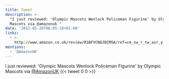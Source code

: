 ```yaml
---
title: Tweet
description: >-
  "I just reviewed: 'Olympic Mascots Wenlock Policeman Figurine' by Olympic
  Mascots via @amazonuk "
date: '2012-05-28T06:05:18+01:00'
links:
  - >-
    http://www.amazon.co.uk/review/R1BFVCN6JDCM5A/ref=cm_sw_r_tw_asr_y.mkD.0RE1VVC
mentions:
  - '@AmazonUK'
---
```

I just reviewed: 'Olympic Mascots Wenlock Policeman Figurine' by Olympic Mascots via [@AmazonUK](https://twitter.com/@AmazonUK) 
      {{< tweet 0 0 >}}
    
